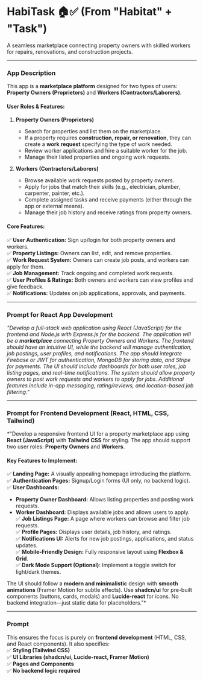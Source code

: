 # HabiTask 🏠✅ (From "Habitat" + "Task")
A seamless marketplace connecting property owners with skilled workers for repairs, renovations, and construction projects.

---

### **App Description**  

This app is a **marketplace platform** designed for two types of users: **Property Owners (Proprietors)** and **Workers (Contractors/Laborers)**.  

#### **User Roles & Features:**  

1. **Property Owners (Proprietors)**  
   - Search for properties and list them on the marketplace.  
   - If a property requires **construction, repair, or renovation**, they can create a **work request** specifying the type of work needed.  
   - Review worker applications and hire a suitable worker for the job.  
   - Manage their listed properties and ongoing work requests.  

2. **Workers (Contractors/Laborers)**  
   - Browse available work requests posted by property owners.  
   - Apply for jobs that match their skills (e.g., electrician, plumber, carpenter, painter, etc.).  
   - Complete assigned tasks and receive payments (either through the app or external means).  
   - Manage their job history and receive ratings from property owners.  

#### **Core Features:**  
✅ **User Authentication:** Sign up/login for both property owners and workers.  
✅ **Property Listings:** Owners can list, edit, and remove properties.  
✅ **Work Request System:** Owners can create job posts, and workers can apply for them.  
✅ **Job Management:** Track ongoing and completed work requests.  
✅ **User Profiles & Ratings:** Both owners and workers can view profiles and give feedback.  
✅ **Notifications:** Updates on job applications, approvals, and payments.  

---

### **Prompt for React App Development**  

*"Develop a full-stack web application using React (JavaScript) for the frontend and Node.js with Express.js for the backend. The application will be a **marketplace** connecting Property Owners and Workers. The frontend should have an intuitive UI, while the backend will manage authentication, job postings, user profiles, and notifications. The app should integrate Firebase or JWT for authentication, MongoDB for storing data, and Stripe for payments. The UI should include dashboards for both user roles, job listing pages, and real-time notifications. The system should allow property owners to post work requests and workers to apply for jobs. Additional features include in-app messaging, rating/reviews, and location-based job filtering."*  

---

### **Prompt for Frontend Development (React, HTML, CSS, Tailwind)**  

*"Develop a responsive frontend UI for a property marketplace app using **React (JavaScript)** with **Tailwind CSS** for styling. The app should support two user roles: **Property Owners** and **Workers**.  

#### **Key Features to Implement:**  
✅ **Landing Page:** A visually appealing homepage introducing the platform.  
✅ **Authentication Pages:** Signup/Login forms (UI only, no backend logic).  
✅ **User Dashboards:**  
   - **Property Owner Dashboard:** Allows listing properties and posting work requests.  
   - **Worker Dashboard:** Displays available jobs and allows users to apply.  
✅ **Job Listings Page:** A page where workers can browse and filter job requests.  
✅ **Profile Pages:** Displays user details, job history, and ratings.  
✅ **Notifications UI:** Alerts for new job postings, applications, and status updates.  
✅ **Mobile-Friendly Design:** Fully responsive layout using **Flexbox & Grid**.  
✅ **Dark Mode Support (Optional)**: Implement a toggle switch for light/dark themes.  

The UI should follow a **modern and minimalistic** design with **smooth animations** (Framer Motion for subtle effects). Use **shadcn/ui** for pre-built components (buttons, cards, modals) and **Lucide-react** for icons. No backend integration—just static data for placeholders."*  

---

### **Prompt**  
This ensures the focus is purely on **frontend development** (HTML, CSS, and React components). It also specifies:  
✅ **Styling (Tailwind CSS)**  
✅ **UI Libraries (shadcn/ui, Lucide-react, Framer Motion)**  
✅ **Pages and Components**  
✅ **No backend logic required**  
